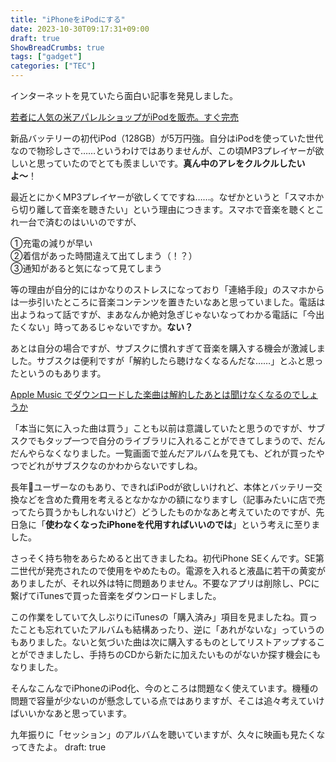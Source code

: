 ```yaml
---
title: "iPhoneをiPodにする"
date: 2023-10-30T09:17:31+09:00
draft: true
ShowBreadCrumbs: true
tags: ["gadget"]
categories: ["TEC"]
---
```


インターネットを見ていたら面白い記事を発見しました。

[若者に人気の米アパレルショップがiPodを販売。すぐ完売](https://www.gizmodo.jp/2023/10/httpsgizmodo-comurban-outfitters-selling-vintage-ipods.html)

新品バッテリーの初代iPod（128GB）が5万円強。自分はiPodを使っていた世代なので物珍しさで……というわけではありませんが、この頃MP3プレイヤーが欲しいと思っていたのでとても羨ましいです。**真ん中のアレをクルクルしたいよ〜**！

最近とにかくMP3プレイヤーが欲しくてですね……。なぜかというと「スマホから切り離して音楽を聴きたい」という理由につきます。スマホで音楽を聴くとこれ一台で済むのはいいのですが、

①充電の減りが早い  
②着信があった時間違えて出てしまう（！？）  
③通知があると気になって見てしまう

等の理由が自分的にはかなりのストレスになっており「連絡手段」のスマホからは一歩引いたところに音楽コンテンツを置きたいなあと思っていました。電話は出ようねって話ですが、まあなんか絶対急ぎじゃないなってわかる電話に「今出たくない」時ってあるじゃないですか。**ない？**

あとは自分の場合ですが、サブスクに慣れすぎて音楽を購入する機会が激減しました。サブスクは便利ですが「解約したら聴けなくなるんだな……」とふと思ったというのもあります。

[Apple Music でダウンロードした楽曲は解約したあとは聞けなくなるのでしょうか](https://discussionsjapan.apple.com/thread/254422815)

「本当に気に入った曲は買う」ことも以前は意識していたと思うのですが、サブスクでもタップ一つで自分のライブラリに入れることができてしまうので、だんだんやらなくなりました。一覧画面で並んだアルバムを見ても、どれが買ったやつでどれがサブスクなのかわからないですしね。

長年ユーザーなのもあり、できればiPodが欲しいけれど、本体とバッテリー交換などを含めた費用を考えるとなかなかの額になりますし（記事みたいに店で売ってたら買うかもしれないけど）どうしたものかなあと考えていたのですが、先日急に「**使わなくなったiPhoneを代用すればいいのでは**」という考えに至りました。

さっそく持ち物をあらためると出てきましたね。初代iPhone SEくんです。SE第二世代が発売されたので使用をやめたもの。電源を入れると液晶に若干の黄変がありましたが、それ以外は特に問題ありません。不要なアプリは削除し、PCに繋げてiTunesで買った音楽をダウンロードしました。

この作業をしていて久しぶりにiTunesの「購入済み」項目を見ましたね。買ったことも忘れていたアルバムも結構あったり、逆に「あれがないな」っていうのもありました。ないと気づいた曲は次に購入するものとしてリストアップすることができましたし、手持ちのCDから新たに加えたいものがないか探す機会にもなりました。

そんなこんなでiPhoneのiPod化、今のところは問題なく使えています。機種の問題で容量が少ないのが懸念している点ではありますが、そこは追々考えていけばいいかなあと思っています。

九年振りに「セッション」のアルバムを聴いていますが、久々に映画も見たくなってきたよ。
draft: true
